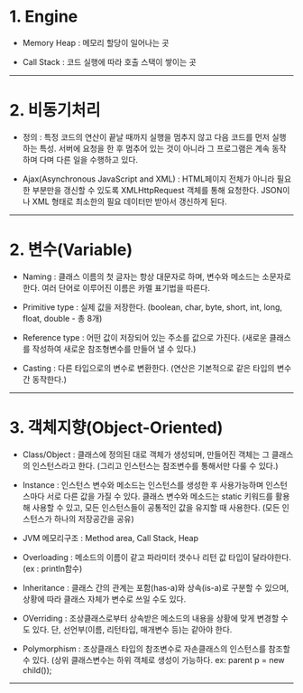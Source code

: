 # 1. Engine

  * Memory Heap : 메모리 할당이 일어나는 곳
  
  * Call Stack : 코드 실행에 따라 호출 스택이 쌓이는 곳
  
------
  
# 2. 비동기처리
  
  * 정의 : 특정 코드의 연산이 끝날 때까지 실행을 멈추지 않고 다음 코드를 먼저 실행하는 특성. 서버에 요청을 한 후 멈추어 있는 것이 아니라 그 프로그램은 계속 동작하며 다며 다른 일을 수행하고 있다.
  
  * Ajax(Asynchronous JavaScript and XML) : HTML페이지 전체가 아니라 필요한 부분만을 갱신할 수 있도록 XMLHttpRequest 객체를 통해 요청한다. JSON이나 XML 형태로 최소한의 필요 데이터만 받아서 갱신하게 된다.
  
  ------
  
# 2. 변수(Variable)
 
  * Naming : 클래스 이름의 첫 글자는 항상 대문자로 하며, 변수와 메소드는 소문자로 한다. 여러 단어로 이루어진 이름은 카멜 표기법을 따른다.
  
  * Primitive type : 실제 값을 저장한다. (boolean, char, byte, short, int, long, float, double - 총 8개)
  
  * Reference type : 어떤 값이 저장되어 있는 주소를 값으로 가진다. (새로운 클래스를 작성하여 새로운 참조형변수를 만들어 낼 수 있다.)
  
  * Casting : 다른 타입으로의 변수로 변환한다. (연산은 기본적으로 같은 타입의 변수 간 동작한다.)

------

# 3. 객체지향(Object-Oriented)

  * Class/Object : 클래스에 정의된 대로 객체가 생성되며, 만들어진 객체는 그 클래스의 인스턴스라고 한다. (그리고 인스턴스는 참조변수를 통해서만 다룰 수 있다.)
  
  * Instance : 인스턴스 변수와 메소드는 인스턴스를 생성한 후 사용가능하며 인스턴스마다 서로 다른 값을 가질 수 있다. 클래스 변수와 메소드는 static 키워드를 활용해 사용할 수 있고, 모든 인스턴스들이 공통적인 값을 유지할 때 사용한다. (모든 인스턴스가 하나의 저장공간을 공유)
  
  * JVM 메모리구조 : Method area, Call Stack, Heap
  
  * Overloading : 메소드의 이름이 같고 파라미터 갯수나 리턴 값 타입이 달라야한다. (ex : println함수)
  
  * Inheritance : 클래스 간의 관계는 포함(has-a)와 상속(is-a)로 구분할 수 있으며, 상황에 따라 클래스 자체가 변수로 쓰일 수도 있다.
  
  * OVerriding : 조상클래스로부터 상속받은 메소드의 내용을 상황에 맞게 변경할 수도 있다. 단, 선언부(이름, 리턴타입, 매개변수 등)는 같아야 한다.

  * Polymorphism : 조상클래스 타입의 참조변수로 자손클래스의 인스턴스를 참조할 수 있다. (상위 클래스변수는 하위 객체로 생성이 가능하다. ex: parent p = new child());
  
----
